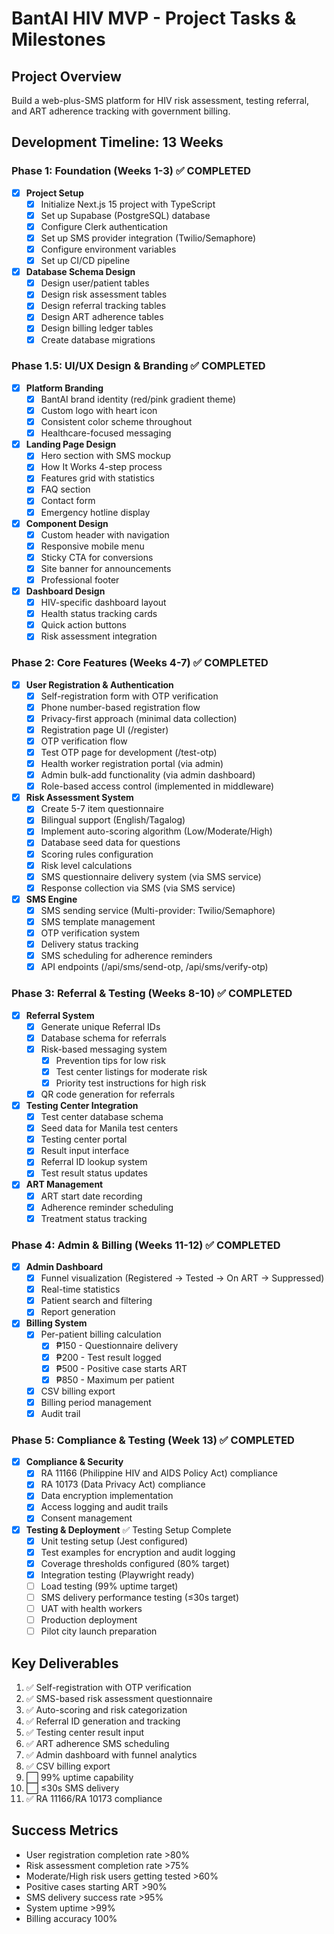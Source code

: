 # BantAI HIV MVP - Project Tasks & Milestones

## Project Overview
Build a web-plus-SMS platform for HIV risk assessment, testing referral, and ART adherence tracking with government billing.

## Development Timeline: 13 Weeks

### Phase 1: Foundation (Weeks 1-3) ✅ COMPLETED
- [x] **Project Setup**
  - [x] Initialize Next.js 15 project with TypeScript
  - [x] Set up Supabase (PostgreSQL) database
  - [x] Configure Clerk authentication
  - [x] Set up SMS provider integration (Twilio/Semaphore)
  - [x] Configure environment variables
  - [x] Set up CI/CD pipeline

- [x] **Database Schema Design**
  - [x] Design user/patient tables
  - [x] Design risk assessment tables
  - [x] Design referral tracking tables
  - [x] Design ART adherence tables
  - [x] Design billing ledger tables
  - [x] Create database migrations

### Phase 1.5: UI/UX Design & Branding ✅ COMPLETED
- [x] **Platform Branding**
  - [x] BantAI brand identity (red/pink gradient theme)
  - [x] Custom logo with heart icon
  - [x] Consistent color scheme throughout
  - [x] Healthcare-focused messaging

- [x] **Landing Page Design**
  - [x] Hero section with SMS mockup
  - [x] How It Works 4-step process
  - [x] Features grid with statistics
  - [x] FAQ section
  - [x] Contact form
  - [x] Emergency hotline display

- [x] **Component Design**
  - [x] Custom header with navigation
  - [x] Responsive mobile menu
  - [x] Sticky CTA for conversions
  - [x] Site banner for announcements
  - [x] Professional footer

- [x] **Dashboard Design**
  - [x] HIV-specific dashboard layout
  - [x] Health status tracking cards
  - [x] Quick action buttons
  - [x] Risk assessment integration

### Phase 2: Core Features (Weeks 4-7) ✅ COMPLETED
- [x] **User Registration & Authentication**
  - [x] Self-registration form with OTP verification
  - [x] Phone number-based registration flow
  - [x] Privacy-first approach (minimal data collection)
  - [x] Registration page UI (/register)
  - [x] OTP verification flow
  - [x] Test OTP page for development (/test-otp)
  - [x] Health worker registration portal (via admin)
  - [x] Admin bulk-add functionality (via admin dashboard)
  - [x] Role-based access control (implemented in middleware)

- [x] **Risk Assessment System**
  - [x] Create 5-7 item questionnaire
  - [x] Bilingual support (English/Tagalog)
  - [x] Implement auto-scoring algorithm (Low/Moderate/High)
  - [x] Database seed data for questions
  - [x] Scoring rules configuration
  - [x] Risk level calculations
  - [x] SMS questionnaire delivery system (via SMS service)
  - [x] Response collection via SMS (via SMS service)

- [x] **SMS Engine**
  - [x] SMS sending service (Multi-provider: Twilio/Semaphore)
  - [x] SMS template management
  - [x] OTP verification system
  - [x] Delivery status tracking
  - [x] SMS scheduling for adherence reminders
  - [x] API endpoints (/api/sms/send-otp, /api/sms/verify-otp)

### Phase 3: Referral & Testing (Weeks 8-10) ✅ COMPLETED
- [x] **Referral System**
  - [x] Generate unique Referral IDs
  - [x] Database schema for referrals
  - [x] Risk-based messaging system
    - [x] Prevention tips for low risk
    - [x] Test center listings for moderate risk
    - [x] Priority test instructions for high risk
  - [x] QR code generation for referrals

- [x] **Testing Center Integration**
  - [x] Test center database schema
  - [x] Seed data for Manila test centers
  - [x] Testing center portal
  - [x] Result input interface
  - [x] Referral ID lookup system
  - [x] Test result status updates

- [x] **ART Management**
  - [x] ART start date recording
  - [x] Adherence reminder scheduling
  - [x] Treatment status tracking

### Phase 4: Admin & Billing (Weeks 11-12) ✅ COMPLETED
- [x] **Admin Dashboard**
  - [x] Funnel visualization (Registered → Tested → On ART → Suppressed)
  - [x] Real-time statistics
  - [x] Patient search and filtering
  - [x] Report generation

- [x] **Billing System**
  - [x] Per-patient billing calculation
    - [x] ₱150 - Questionnaire delivery
    - [x] ₱200 - Test result logged
    - [x] ₱500 - Positive case starts ART
    - [x] ₱850 - Maximum per patient
  - [x] CSV billing export
  - [x] Billing period management
  - [x] Audit trail

### Phase 5: Compliance & Testing (Week 13) ✅ COMPLETED
- [x] **Compliance & Security**
  - [x] RA 11166 (Philippine HIV and AIDS Policy Act) compliance
  - [x] RA 10173 (Data Privacy Act) compliance
  - [x] Data encryption implementation
  - [x] Access logging and audit trails
  - [x] Consent management

- [x] **Testing & Deployment** ✅ Testing Setup Complete
  - [x] Unit testing setup (Jest configured)
  - [x] Test examples for encryption and audit logging
  - [x] Coverage thresholds configured (80% target)
  - [x] Integration testing (Playwright ready)
  - [ ] Load testing (99% uptime target)
  - [ ] SMS delivery performance testing (≤30s target)
  - [ ] UAT with health workers
  - [ ] Production deployment
  - [ ] Pilot city launch preparation

## Key Deliverables
1. ✅ Self-registration with OTP verification
2. ✅ SMS-based risk assessment questionnaire
3. ✅ Auto-scoring and risk categorization
4. ✅ Referral ID generation and tracking
5. ✅ Testing center result input
6. ✅ ART adherence SMS scheduling
7. ✅ Admin dashboard with funnel analytics
8. ✅ CSV billing export
9. ⬜ 99% uptime capability
10. ⬜ ≤30s SMS delivery
11. ✅ RA 11166/RA 10173 compliance

## Success Metrics
- User registration completion rate >80%
- Risk assessment completion rate >75%
- Moderate/High risk users getting tested >60%
- Positive cases starting ART >90%
- SMS delivery success rate >95%
- System uptime >99%
- Billing accuracy 100%